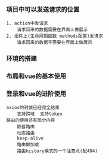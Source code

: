### 项目中可以发送请求的位置
    1. action中发请求
        请求回来的数据需要在界面上做展示
    2. 组件上(生命周期函数 methods配置)发请求
        请求回来的数据不需要在界面上做展示

### 环境的搭建
### 布局和vue的基本使用
### 登录和vue的进阶使用
    axios的封装已经完全结束
        支持跨域  支持token
    路由的使用还有部分内容
        嵌套路由
        动态路由
        keep-alive
        路由懒加载
        路由history模式的一个注意点(配404)